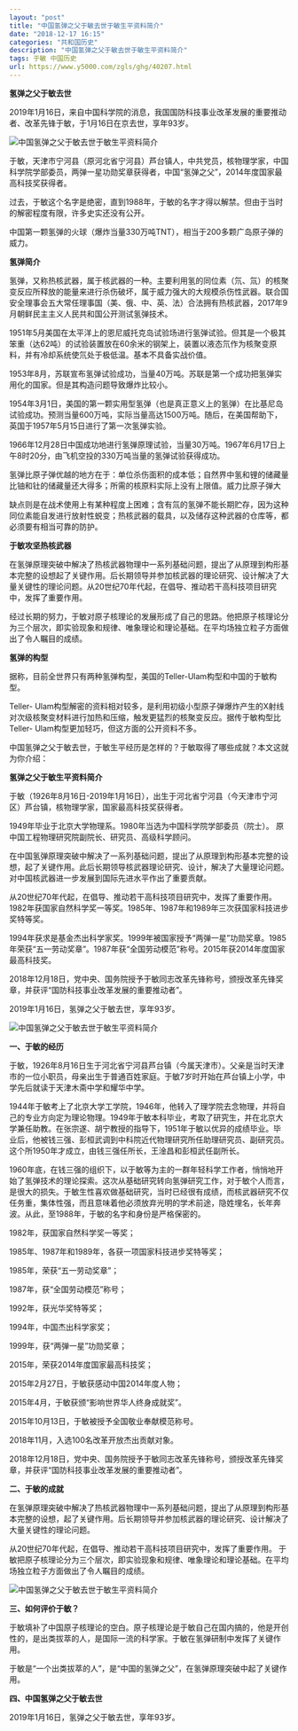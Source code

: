 ```yaml
---
layout: "post"
title: "中国氢弹之父于敏去世于敏生平资料简介"
date: "2018-12-17 16:15"
categories: "共和国历史"
description: "中国氢弹之父于敏去世于敏生平资料简介"
tags: 于敏 中国历史
url: https://www.y5000.com/zgls/ghg/40207.html
---
```






**氢弹之父于敏去世**

2019年1月16日，来自中国科学院的消息，我国国防科技事业改革发展的重要推动者、改革先锋于敏，于1月16日在京去世，享年93岁。

![中国氢弹之父于敏去世于敏生平资料简介](https://img.y5000.com/uploads/allimg/190116/e7d4551be2a1238f8fed5f1837588ef3.jpg)

于敏，天津市宁河县（原河北省宁河县）芦台镇人，中共党员，核物理学家，中国科学院学部委员，两弹一星功勋奖章获得者，中国“氢弹之父”，2014年度国家最高科技奖获得者。

过去，于敏这个名字是绝密，直到1988年，于敏的名字才得以解禁。但由于当时的解密程度有限，许多史实还没有公开。

中国第一颗氢弹的火球（爆炸当量330万吨TNT），相当于200多颗广岛原子弹的威力。

 **氢弹简介**

氢弹，又称热核武器，属于核武器的一种。主要利用氢的同位素（氘、氚）的核聚变反应所释放的能量来进行杀伤破坏，属于威力强大的大规模杀伤性武器。联合国安全理事会五大常任理事国（美、俄、中、英、法）合法拥有热核武器，2017年9月朝鲜民主主义人民共和国公开测试氢弹技术。

1951年5月美国在太平洋上的恩尼威托克岛试验场进行氢弹试验。但其是一个极其笨重（达62吨）的试验装置放在60余米的钢架上，装置以液态氘作为核聚变原料，并有冷却系统使氘处于极低温。基本不具备实战价值。

1953年8月，苏联宣布氢弹试验成功，当量40万吨。苏联是第一个成功把氢弹实用化的国家。但是其构造问题导致爆炸比较小。

1954年3月1日，美国的第一颗实用型氢弹（也是真正意义上的氢弹）在比基尼岛试验成功。预测当量600万吨，实际当量高达1500万吨。随后，在美国帮助下，英国于1957年5月15日进行了第一次氢弹实验。

1966年12月28日中国成功地进行氢弹原理试验，当量30万吨。1967年6月17日上午8时20分，由飞机空投的330万吨当量的氢弹试验获得成功。

氢弹比原子弹优越的地方在于：单位杀伤面积的成本低；自然界中氢和锂的储藏量比铀和钍的储藏量还大得多；所需的核原料实际上没有上限值。威力比原子弹大

缺点则是在战术使用上有某种程度上困难；含有氚的氢弹不能长期贮存，因为这种同位素能自发进行放射性蜕变；热核武器的载具，以及储存这种武器的仓库等，都必须要有相当可靠的防护。

 **于敏攻坚热核武器**

在氢弹原理突破中解决了热核武器物理中一系列基础问题，提出了从原理到构形基本完整的设想起了关键作用。后长期领导并参加核武器的理论研究、设计解决了大量关键性的理论问题。从20世纪70年代起，在倡导、推动若干高科技项目研究中，发挥了重要作用。

经过长期的努力，于敏对原子核理论的发展形成了自己的思路。他把原子核理论分为三个层次，即实验现象和规律、唯象理论和理论基础。在平均场独立粒子方面做出了令人瞩目的成绩。

 **氢弹的构型**

据称，目前全世界只有两种氢弹构型，美国的Teller-Ulam构型和中国的于敏构型。

Teller-
Ulam构型解密的资料相对较多，是利用初级小型原子弹爆炸产生的X射线对次级核聚变材料进行加热和压缩，触发更猛烈的核聚变反应。据传于敏构型比Teller-
Ulam构型更加轻巧，但这方面的公开资料不多。

中国氢弹之父于敏去世，于敏生平经历是怎样的？于敏取得了哪些成就？本文这就为你介绍：  

 **氢弹之父于敏生平资料简介**

于敏（1926年8月16日-2019年1月16日），出生于河北省宁河县（今天津市宁河区）芦台镇，核物理学家，国家最高科技奖获得者。

1949年毕业于北京大学物理系。1980年当选为中国科学院学部委员（院士）。 原中国工程物理研究院副院长、研究员、高级科学顾问。

在中国氢弹原理突破中解决了一系列基础问题，提出了从原理到构形基本完整的设想，起了关键作用。此后长期领导核武器理论研究、设计，解决了大量理论问题。对中国核武器进一步发展到国际先进水平作出了重要贡献。

从20世纪70年代起，在倡导、推动若干高科技项目研究中，发挥了重要作用。
1982年获国家自然科学奖一等奖。1985年、1987年和1989年三次获国家科技进步奖特等奖。

1994年获求是基金杰出科学家奖。1999年被国家授予“两弹一星”功勋奖章。1985年荣获“五一劳动奖章”。1987年获“全国劳动模范”称号。2015年获2014年度国家最高科技奖。

2018年12月18日，党中央、国务院授予于敏同志改革先锋称号，颁授改革先锋奖章，并获评“国防科技事业改革发展的重要推动者”。

2019年1月16日，氢弹之父于敏去世，享年93岁。

![中国氢弹之父于敏去世于敏生平资料简介](https://img.y5000.com/uploads/allimg/190116/c74c3c319c4f98bf2bd52a40af056c69.jpg)

 **一、于敏的经历**

于敏，1926年8月16日生于河北省宁河县芦台镇（今属天津市）。父亲是当时天津市的一位小职员，母亲出生于普通百姓家庭。于敏7岁时开始在芦台镇上小学，中学先后就读于天津木斋中学和耀华中学。

1944年于敏考上了北京大学工学院，1946年，他转入了理学院去念物理，并将自己的专业方向定为理论物理。1949年于敏本科毕业，考取了研究生，并在北京大学兼任助教。在张宗遂、胡宁教授的指导下，1951年于敏以优异的成绩毕业。毕业后，他被钱三强、彭桓武调到中科院近代物理研究所任助理研究员、副研究员。这个所1950年才成立，由钱三强任所长，王淦昌和彭桓武任副所长。

1960年底，在钱三强的组织下，以于敏等为主的一群年轻科学工作者，悄悄地开始了氢弹技术的理论探索。这次从基础研究转向氢弹研究工作，对于敏个人而言，是很大的损失。于敏生性喜欢做基础研究，当时已经很有成绩，而核武器研究不仅任务重，集体性强，而且意味着他必须放弃光明的学术前途，隐姓埋名，长年奔波。从此，至1988年，于敏的名字和身份是严格保密的。

1982年，获国家自然科学奖一等奖；

1985年、1987年和1989年，各获一项国家科技进步奖特等奖；

1985年，荣获“五一劳动奖章”；

1987年，获“全国劳动模范”称号；

1992年，获光华奖特等奖；

1994年，中国杰出科学家奖；

1999年，获“两弹一星”功勋奖章；

2015年，荣获2014年度国家最高科技奖；

2015年2月27日，于敏获感动中国2014年度人物；

2015年4月，于敏获颁“影响世界华人终身成就奖”。

2015年10月13日，于敏被授予全国敬业奉献模范称号。

2018年11月，入选100名改革开放杰出贡献对象。

2018年12月18日，党中央、国务院授予于敏同志改革先锋称号，颁授改革先锋奖章，并获评“国防科技事业改革发展的重要推动者”。

 **二、于敏的成就**

在氢弹原理突破中解决了热核武器物理中一系列基础问题，提出了从原理到构形基本完整的设想，起了关键作用。后长期领导并参加核武器的理论研究、设计解决了大量关键性的理论问题。

从20世纪70年代起，在倡导、推动若干高科技项目研究中，发挥了重要作用。
于敏把原子核理论分为三个层次，即实验现象和规律、唯象理论和理论基础。在平均场独立粒子方面做出了令人瞩目的成绩。

![中国氢弹之父于敏去世于敏生平资料简介](https://img.y5000.com/uploads/allimg/190116/d57260ef691117bb11c7470680220f06.jpg)

 **三、如何评价于敏？**

于敏填补了中国原子核理论的空白。原子核理论是于敏自己在国内搞的，他是开创性的，是出类拔萃的人，是国际一流的科学家。于敏在氢弹研制中发挥了关键作用。

于敏是“一个出类拔萃的人”，是“中国的氢弹之父”，在氢弹原理突破中起了关键作用。

 **四、中国氢弹之父于敏去世**

2019年1月16日，氢弹之父于敏去世，享年93岁。
